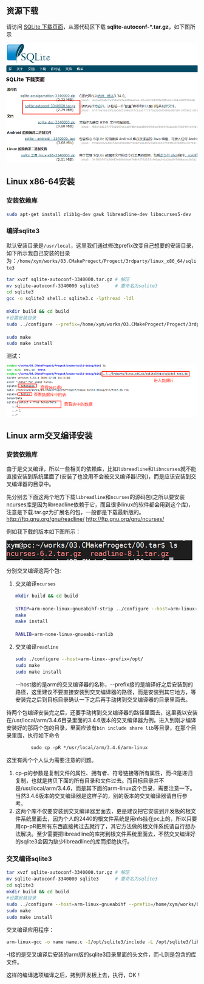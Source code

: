 ## 资源下载

请访问 [SQLite 下载页面](http://www.sqlite.org/download.html)，从源代码区下载 **sqlite-autoconf-\*.tar.gz**，如下图所示

![](media/image-20201212101502758.png)

## Linux x86-64安装

### 安装依赖库

```bash
sudo apt-get install zlib1g-dev gawk libreadline-dev libncurses5-dev
```

### 编译sqlite3

默认安装目录是`/usr/local`，这里我们通过修改prefix改变自己想要的安装目录，如下所示我自己安装的目录为：`/home/xym/works/03.CMakeProgect/Progect/3rdparty/linux_x86_64/sqlite3`

```bash
tar xvzf sqlite-autoconf-3340000.tar.gz # 解压
mv sqlite-autoconf-3340000 sqlite3		# 重命名为sqlite3
cd sqlite3
gcc -o sqlite3 shell.c sqlite3.c -lpthread -ldl

mkdir build && cd build
#设置安装目录
sudo ../configure --prefix=/home/xym/works/03.CMakeProgect/Progect/3rdparty/linux_x86_64/sqlite3

sudo make
sudo make install
```

测试：

![](media/image-20201214103644834.png)

## Linux arm交叉编译安装

### 安装依赖库

由于是交叉编译，所以一些相关的依赖库，比如`libreadline`和`libncurses`就不能直接安装到系统里面了(安装了也没用不会被交叉编译器识别)，而是应该安装到交叉编译器的目录中。

先分别去下面这两个地方下载`libreadline`和`ncurses`的源码包(之所以要安装ncurses库是因为libreadline依赖于它，而且很多linux的软件都会用到这个库)，注意是下载.tar.gz为扩展名的包，一般都是下载最新版的。
http://ftp.gnu.org/gnu/readline/
http://ftp.gnu.org/gnu/ncurses/

例如我下载的版本如下图所示：

![](media/image-20201214113924293.png)

分别交叉编译这两个包:

1. 交叉编译`ncurses`

   ```bash
   mkdir build && cd build
   
   STRIP=arm-none-linux-gnueabihf-strip ../configure --host=arm-linux-gnueabihf  --with-shared --prefix=/home/xym/works/03.CMakeProgect/00.tar/ncurses-6.2/build/Install
   make
   make install
   
   RANLIB=arm-none-linux-gnueabi-ranlib
   
   ```

   

2. 交叉编译`readline`

   ```bash
   sudo ./configure --host=arm-linux--prefix=/opt/
   sudo make
   sudo make install
   ```

    --host接的是arm的交叉编译器的名称，--prefix接的是编译好之后安装到的路径，这里建议不要直接安装到交叉编译器的路径，而是安装到其它地方，等安装完之后到目标目录确认一下之后再手动拷到交叉编译器的目录里面去。

待两个包编译安装完之后，还要手动拷到交叉编译器的路径里面去，这里我以安装在/usr/local/arm/3.4.6目录里面的3.4.6版本的交叉编译器为例。进入到刚才编译安装好的那两个包的目录，里面应该有`bin include share lib`等目录，在那个目录里面，执行如下命令

```apache
         sudo cp -pR */usr/local/arm/3.4.6/arm-linux
```

 这里有两个个人认为需要注意的问题。

1. cp-p的参数是复制文件的属性、拥有者、符号链接等所有属性，而-R是递归复制，也就是拷贝下面的所有目录和文件过去。而目标目录并不是/usr/local/arm/3.4.6，而是其下面的arm-linux这个目录，需要注意一下。当然3.4.6版本的交叉编译器是这样子的，别的版本的交叉编译器请自行参考。
2. 这两个库不仅要安装到交叉编译器里面去，更是建议把它安装到开发板的根文件系统里面去，因为个人的2440的根文件系统是用nfs挂在pc上的，所以只要用cp-pR把所有东西直接拷过去就行了，其它方法做的根文件系统请自行想办法解决。至少需要把libreadline的库拷到根文件系统里面去，不然交叉编译好的sqlite3会因为缺少libreadline的库而拒绝执行。

### 交叉编译sqlite3

```bash
tar xvzf sqlite-autoconf-3340000.tar.gz # 解压
mv sqlite-autoconf-3340000 sqlite3		# 重命名为sqlite3
cd sqlite3
mkdir build && cd build
#设置安装目录
sudo ../configure --host=arm-linux-gnueabihf --prefix=/home/xym/works/03.CMakeProgect/Progect/3rdparty/linux_x86_64/sqlite3
sudo make
sudo make install
```



交叉编译应用程序：

```bash
arm-linux-gcc -o name name.c -I/opt/sqlite3/include -L /opt/sqlite3/lib -lsqlite3
```

   -I接的是交叉编译后安装的arm版的sqlite3目录里面的头文件，而-L则是包含的库文件。

   这样的编译选项编译之后，拷到开发板上去，执行，OK！